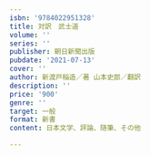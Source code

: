 ```yaml
---
isbn: '9784022951328'
title: 対訳　武士道
volume: ''
series: ''
publisher: 朝日新聞出版
pubdate: '2021-07-13'
cover: ''
author: 新渡戸稲造／著 山本史郎／翻訳
description: ''
price: '900'
genre: ''
target: 一般
format: 新書
content: 日本文学、評論、随筆、その他

---
```

